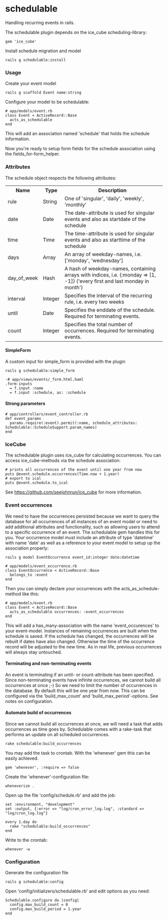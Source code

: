 schedulable
===========

Handling recurring events in rails. 


The schedulable plugin depends on the ice_cube scheduling-library:
```
gem 'ice_cube'
```

Install schedule migration and model
```
rails g schedulable:install
```

### Usage

Create your event model
```
rails g scaffold Event name:string
```

Configure your model to be schedulable:
```
# app/models/event.rb
class Event < ActiveRecord::Base
  acts_as_schedulable
end
```
This will add an association named 'schedule' that holds the schedule information. 

Now you're ready to setup form fields for the schedule association using the fields_for-form_helper. 

### Attributes
The schedule object respects the following attributes:
<table>
  <tr>
    <th>Name</th><th>Type</th><th>Description</th>
  </tr>
  <tr>
    <td>rule</td><td>String</td><td>One of 'singular', 'daily', 'weekly', 'monthly'</td>
  </tr>
  <tr>
    <td>date</td><td>Date</td><td>The date-attribute is used for singular events and also as startdate of the schedule</td>
  </tr>
  <tr>
    <td>time</td><td>Time</td><td>The time-attribute is used for singular events and also as starttime of the schedule</td>
  </tr>
  <tr>
    <td>days</td><td>Array</td><td>An array of weekday-names, i.e. ['monday', 'wednesday']</td>
  </tr>
  <tr>
    <td>day_of_week</td><td>Hash</td><td>A hash of weekday-names, containing arrays with indices, i.e. {:monday => [1, -1]} ('every first and last monday in month')</td>
  </tr>
  <tr>
    <td>interval</td><td>Integer</td><td>Specifies the interval of the recurring rule, i.e. every two weeks</td>
  </tr>
  <tr>
    <td>until</td><td>Date</td><td>Specifies the enddate of the schedule. Required for terminating events.</td>
  </tr>
  <tr>
    <td>count</td><td>Integer</td><td>Specifies the total number of occurrences. Required for terminating events.</td>
  </tr>
</table>

#### SimpleForm
A custom input for simple_form is provided with the plugin
```
rails g schedulable:simple_form
```

```
-# app/views/events/_form.html.haml
.form-inputs
  = f.input :name
  = f.input :schedule, as: :schedule
```

#### Strong parameters
```
# app/controllers/event_controller.rb
def event_params
  params.require(:event).permit(:name, schedule_attributes: Schedulable::ScheduleSupport.param_names)
end
```

### IceCube
The schedulable plugin uses ice_cube for calculating occurrences. 
You can access ice_cube-methods via the schedule association:
```
# prints all occurrences of the event until one year from now
puts @event.schedule.occurrences(Time.now + 1.year)
# export to ical
puts @event.schedule.to_ical
```
See https://github.com/seejohnrun/ice_cube for more information.

### Event occurrences
We need to have the occurrences persisted because we want to query the database for all occurrences of all instances of an event model or need to add additional attributes and functionality, such as allowing users to attend to a specific occurrence of an event.
The schedulable gem handles this for you. 
Your occurrence model must include an attribute of type 'datetime' with name 'date' as well as a reference to your event model to setup up the association properly:  

```
rails g model EventOccurrence event_id:integer date:datetime
```

```
# app/models/event_occurrence.rb
class EventOccurrence < ActiveRecord::Base
  belongs_to :event
end
```

Then you can simply declare your occurrences with the acts_as_schedule-method like this:
```
# app/models/event.rb
class Event < ActiveRecord::Base
  acts_as_schedulable occurrences: :event_occurrences
end
```
This will add a has_many-association with the name 'event_occurences' to your event-model. 
Instances of remaining occurrences are built when the schedule is saved. 
If the schedule has changed, the occurrences will be rebuilt if dates have also changed. Otherwise the time of the occurrence record will be adjusted to the new time.
As in real life, previous occurrences will always stay untouched.

#### Terminating and non-terminating events
An event is terminating if an until- or count-attribute has been specified. 
Since non-terminating events have infinite occurrences, we cannot build all occurrences at once ;-)
So we need to limit the number of occurrences in the database. 
By default this will be one year from now. 
This can be configured via the 'build_max_count' and 'build_max_period'-options. 
See notes on configuration. 

#### Automate build of occurrences
Since we cannot build all occurrences at once, we will need a task that adds occurrences as time goes by. 
Schedulable comes with a rake-task that performs an update on all scheduled occurrences. 
```
rake schedulable:build_occurrences
```
You may add the task to crontab. 
With the 'whenever' gem this can be easily achieved. 
```
gem 'whenever', :require => false
```
Create the 'whenever'-configuration file:
```
wheneverize .
```
Open up the file 'config/schedule.rb' and add the job:
```
set :environment, "development"
set :output, {:error => "log/cron_error_log.log", :standard => "log/cron_log.log"}

every 1.day do
  rake "schedulable:build_occurrences"
end
```
Write to the crontab:
```
whenever -w
```

### Configuration
Generate the configuration file
```
rails g schedulable:config
```
Open 'config/initializers/schedulable.rb' and edit options as you need:
```
Schedulable.configure do |config|
  config.max_build_count = 0
  config.max_build_period = 1.year
end
```
